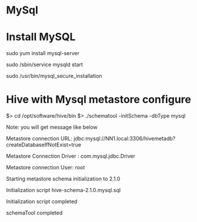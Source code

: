 # MySql
# Install MySQL

 sudo yum install mysql-server
 
 sudo /sbin/service mysqld start
 
 sudo /usr/bin/mysql_secure_installation

# Hive with Mysql metastore configure

$> cd /opt/software/hive/bin
$> ./schematool -initSchema -dbType mysql

Note: you will get message like below

Metastore connection URL:        jdbc:mysql://NN1.local:3306/hivemetadb?createDatabaseIfNotExist=true

Metastore Connection Driver :    com.mysql.jdbc.Driver

Metastore connection User:       root

Starting metastore schema initialization to 2.1.0

Initialization script hive-schema-2.1.0.mysql.sql

Initialization script completed

schemaTool completed

